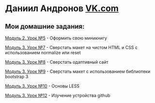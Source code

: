 # Даниил Андронов [VK.com](https://vk.com/u_got_it )
## Мои домашние задания:

[Модуль 2. Урок №5](https://danandro.github.io/2-5/ "") - Оформить свою миникнигу

[Модуль 3. Урок №7](https://danandro.github.io/3-7/ "") - Сверстать макет на чистом HTML и CSS с использованием normalize или reset

[Модуль 3. Урок №8](https://danandro.github.io/3-8/ "") - Сверстать одаптивный сайт

[Модуль 3. Урок №9](https://danandro.github.io/3-9/ "") - Сверстать макет с использованием библиотеки bootstrap 3

[Модуль 3. Урок №10](https://danandro.github.io/3-10/ "") - Основы LESS

[Модуль 3. Урок №12](https://danandro.github.io/2-5/ "") - Изучение устройства github
